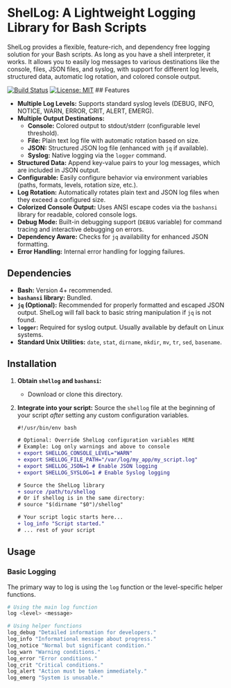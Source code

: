 
# ShelLog: A Lightweight Logging Library for Bash Scripts

ShelLog provides a flexible, feature-rich, and dependency free logging solution for your Bash scripts. As long as you have a shell interpreter, it works. It allows you to easily log messages to various destinations like the console, files, JSON files, and syslog, with support for different log levels, structured data, automatic log rotation, and colored console output.

[![Build Status](https://img.shields.io/badge/build-passing-brightgreen)](https://github.com/YOUR_USERNAME/shellog)
[![License: MIT](https://img.shields.io/badge/License-MIT-yellow.svg)](https://opensource.org/licenses/MIT) ## Features

* **Multiple Log Levels:** Supports standard syslog levels (DEBUG, INFO, NOTICE, WARN, ERROR, CRIT, ALERT, EMERG).
* **Multiple Output Destinations:**
    * **Console:** Colored output to stdout/stderr (configurable level threshold).
    * **File:** Plain text log file with automatic rotation based on size.
    * **JSON:** Structured JSON log file (enhanced with `jq` if available).
    * **Syslog:** Native logging via the `logger` command.
* **Structured Data:** Append key-value pairs to your log messages, which are included in JSON output.
* **Configurable:** Easily configure behavior via environment variables (paths, formats, levels, rotation size, etc.).
* **Log Rotation:** Automatically rotates plain text and JSON log files when they exceed a configured size.
* **Colorized Console Output:** Uses ANSI escape codes via the `bashansi` library for readable, colored console logs.
* **Debug Mode:** Built-in debugging support (`DEBUG` variable) for command tracing and interactive debugging on errors.
* **Dependency Aware:** Checks for `jq` availability for enhanced JSON formatting.
* **Error Handling:** Internal error handling for logging failures.

## Dependencies

* **Bash:** Version 4+ recommended.
* **`bashansi` library:** Bundled.
* **`jq` (Optional):** Recommended for properly formatted and escaped JSON output. ShelLog will fall back to basic string manipulation if `jq` is not found.
* **`logger`:** Required for syslog output. Usually available by default on Linux systems.
* **Standard Unix Utilities:** `date`, `stat`, `dirname`, `mkdir`, `mv`, `tr`, `sed`, `basename`.

## Installation

1.  **Obtain `shellog` and `bashansi`:**
    * Download or clone this directory.

2.  **Integrate into your script:**
    Source the `shellog` file at the beginning of your script *after* setting any custom configuration variables.

    ```diff
    #!/usr/bin/env bash

    # Optional: Override ShelLog configuration variables HERE
    # Example: Log only warnings and above to console
    + export SHELLOG_CONSOLE_LEVEL="WARN"
    + export SHELLOG_FILE_PATH="/var/log/my_app/my_script.log"
    + export SHELLOG_JSON=1 # Enable JSON logging
    + export SHELLOG_SYSLOG=1 # Enable Syslog logging

    # Source the ShelLog library
    + source /path/to/shellog
    # Or if shellog is in the same directory:
    # source "$(dirname "$0")/shellog"

    # Your script logic starts here...
    + log_info "Script started."
    # ... rest of your script
    ```

## Usage

### Basic Logging

The primary way to log is using the `log` function or the level-specific helper functions.

```bash
# Using the main log function
log <level> <message>

# Using helper functions
log_debug "Detailed information for developers."
log_info "Informational message about progress."
log_notice "Normal but significant condition."
log_warn "Warning conditions."
log_error "Error conditions."
log_crit "Critical conditions."
log_alert "Action must be taken immediately."
log_emerg "System is unusable."
```
